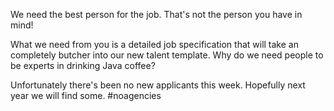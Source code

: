We need the best person for the job. That's not the person you have in mind! 

What we need from you is a detailed job specification that will take an completely butcher into our new talent template. Why do we need people to be experts in drinking Java coffee? 

Unfortunately there's been no new applicants this week. Hopefully next year we will find some. #noagencies